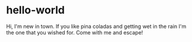 # hello-world

Hi, I'm new in town. If you like pina coladas and getting wet in the rain I'm the one that you wished for. Come with me and escape!
